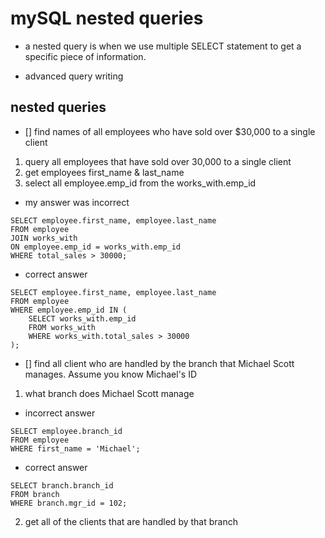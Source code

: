 # mySQL nested queries

- a nested query is when we use multiple SELECT statement to get a specific piece of information.

- advanced query writing

## nested queries

- [] find names of all employees who have sold over $30,000 to a single client

1. query all employees that have sold over 30,000 to a single client
2. get employees first_name & last_name
3. select all employee.emp_id from the works_with.emp_id

- my answer was incorrect

```
SELECT employee.first_name, employee.last_name
FROM employee
JOIN works_with
ON employee.emp_id = works_with.emp_id
WHERE total_sales > 30000;
```

- correct answer

```
SELECT employee.first_name, employee.last_name
FROM employee
WHERE employee.emp_id IN (
	SELECT works_with.emp_id
	FROM works_with
	WHERE works_with.total_sales > 30000
);
```

- [] find all client who are handled by the branch that Michael Scott manages. Assume you know Michael's ID

1. what branch does Michael Scott manage

- incorrect answer

```
SELECT employee.branch_id
FROM employee
WHERE first_name = 'Michael';
```

- correct answer

```
SELECT branch.branch_id
FROM branch
WHERE branch.mgr_id = 102;
```

2. get all of the clients that are handled by that branch

```

```
